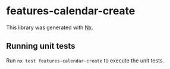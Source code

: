 # features-calendar-create

This library was generated with [Nx](https://nx.dev).

## Running unit tests

Run `nx test features-calendar-create` to execute the unit tests.
